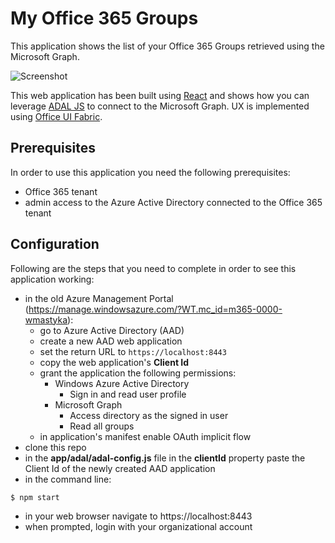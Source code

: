 # My Office 365 Groups

This application shows the list of your Office 365 Groups retrieved using the Microsoft Graph.

![Screenshot](assets/screenshot.png)

This web application has been built using [React](https://facebook.github.io/react/) and shows how you can leverage [ADAL JS](https://github.com/AzureAD/azure-activedirectory-library-for-js) to connect to the Microsoft Graph. UX is implemented using [Office UI Fabric](http://dev.office.com/fabric).

## Prerequisites

In order to use this application you need the following prerequisites:
- Office 365 tenant
- admin access to the Azure Active Directory connected to the Office 365 tenant

## Configuration

Following are the steps that you need to complete in order to see this application working:
- in the old Azure Management Portal (https://manage.windowsazure.com/?WT.mc_id=m365-0000-wmastyka):
  - go to Azure Active Directory (AAD)
  - create a new AAD web application
  - set the return URL to `https://localhost:8443`
  - copy the web application's **Client Id**
  - grant the application the following permissions:
    - Windows Azure Active Directory
      - Sign in and read user profile
    - Microsoft Graph
      - Access directory as the signed in user
      - Read all groups
  - in application's manifest enable OAuth implicit flow
- clone this repo
- in the **app/adal/adal-config.js** file in the **clientId** property paste the Client Id of the newly created AAD application
- in the command line:
```
$ npm start
```
- in your web browser navigate to https://localhost:8443
- when prompted, login with your organizational account